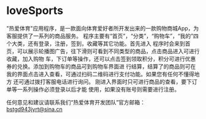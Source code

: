 # loveSports
"热爱体育"应用程序，是一款面向体育爱好者所开发出来的一款购物商城App，为客服提供了一系列的商品服务。
程序主要有“首页”，“分类”，“购物车”，“我的”四个大类，还有登录，注册，签到，收藏等其它功能。首先进入
程序时会来到首页，可以展示轮播图广告，往下滑则可看到不同类型的商品，点击商品进入可进行收藏，加入购物
车，下订单等操作，还可以点击签到领取积分，积分可进行优惠券的兑换。添加到购物车的商品可到购物车界面进
行结算，结算了的商品则可在我的界面点击进入查看，可通过扫码二维码进行支付功能。如果您有任何不懂得地方
还可通过拨打客服电话进行询问。 刚进入界面时只可进行商品的查看，要下订单等一系列操作必须登录以后才能
使用，如果没有账号则需要进行注册。

任何意见和建议请联系我们“热爱体育开发团队”官方邮箱：bstgd943jyrt@sina.cn
